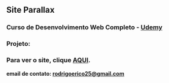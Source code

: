 ## Site Parallax
### Curso de Desenvolvimento Web Completo - [Udemy](https://www.udemy.com/course/web-completo/)

### Projeto:

### Para ver o site, clique [AQUI]().

**email de contato: rodrigoerico25@gmail.com**
